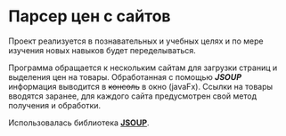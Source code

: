 # Парсер цен с сайтов
Проект реализуется в познавательных и учебных целях и по мере изучения новых навыков будет переделываться.</b>

Программа обращается к нескольким сайтам для загрузки страниц и выделения цен на товары.
Обработанная с помощью _**JSOUP**_ информация выводится в ~~консоль~~ в окно (javaFx).
Ссылки на товары вводятся заранее, для каждого сайта предусмотрен свой метод получения и обработки.</b>



Использовалась библиотека [**JSOUP**](https://jsoup.org/).

